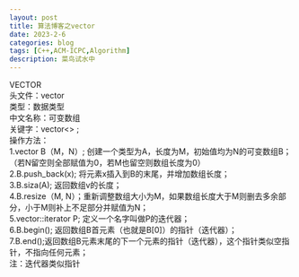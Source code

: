 ```yaml
---
layout: post
title: 算法博客之vector
date: 2023-2-6
categories: blog
tags: [C++,ACM-ICPC,Algorithm]
description: 菜鸟试水中
---
```

<article>
    VECTOR<br>
    头文件：vector<br>
    类型：数据类型<br>
    中文名称：可变数组<br>
    关键字：vector<>  ;<br>
    操作方法：<br>
    1.vector<A> B（M，N）; 创建一个类型为A，长度为M，初始值均为N的可变数组B；（若N留空则全部赋值为0，若M也留空则数组长度为0）<br>
    2.B.push_back(x); 将元素x插入到B的末尾，并增加数组长度；<br>
    3.B.siza(A); 返回数组v的长度；<br>
    4.B.resize（M, N）；重新调整数组大小为M，如果数组长度大于M则删去多余部分，小于M则补上不足部分并赋值为N；<br>
    5.vector<A>::iterator P; 定义一个名字叫做P的迭代器；<br>
    6.B.begin(); 返回数组B首元素（也就是B[0]）的指针（迭代器）；<br>
    7.B.end();返回数组B元素末尾的下一个元素的指针（迭代器），这个指针类似空指针，不指向任何元素；<br>
    注：迭代器类似指针<br>

</article>